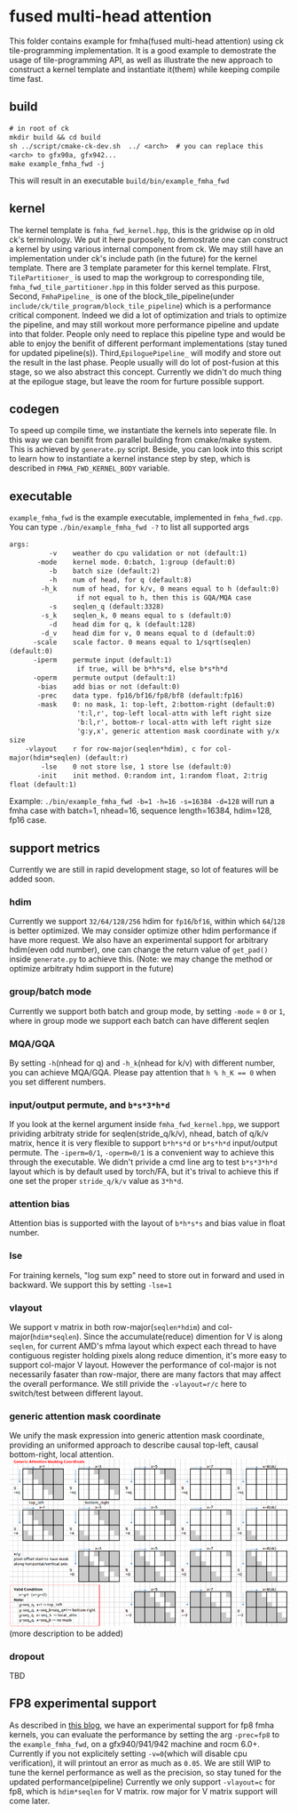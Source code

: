 # fused multi-head attention

This folder contains example for fmha(fused multi-head attention) using ck tile-programming implementation. It is a good example to demostrate the usage of tile-programming API, as well as illustrate the new approach to construct a kernel template and instantiate it(them) while keeping compile time fast.

## build
```
# in root of ck
mkdir build && cd build
sh ../script/cmake-ck-dev.sh  ../ <arch>  # you can replace this <arch> to gfx90a, gfx942...
make example_fmha_fwd -j
```
This will result in an executable `build/bin/example_fmha_fwd`

## kernel
The kernel template is `fmha_fwd_kernel.hpp`, this is the gridwise op in old ck's terminology. We put it here purposely, to demostrate one can construct a kernel by using various internal component from ck. We may still have an implementation under ck's include path (in the future) for the kernel template.
There are 3 template parameter for this kernel template. FIrst, `TilePartitioner_` is used to map the workgroup to corresponding tile, `fmha_fwd_tile_partitioner.hpp` in this folder served as this purpose. Second, `FmhaPipeline_` is one of the block_tile_pipeline(under `include/ck/tile_program/block_tile_pipeline`) which is a performance critical component. Indeed we did a lot of optimization and trials to optimize the pipeline, and may still workout more performance pipeline and update into that folder. People only need to replace this pipeline type and would be able to enjoy the benifit of different performant implementations (stay tuned for updated pipeline(s)). Third,`EpiloguePipeline_` will modify and store out the result in the last phase. People usually will do lot of post-fusion at this stage, so we also abstract this concept. Currently we didn't do much thing at the epilogue stage, but leave the room for furture possible support.

## codegen
To speed up compile time, we instantiate the kernels into seperate file. In this way we can benifit from parallel building from cmake/make system. This is achieved by `generate.py` script. Beside, you can look into this script to learn how to instantiate a kernel instance step by step, which is described in `FMHA_FWD_KERNEL_BODY` variable.

## executable
`example_fmha_fwd` is the example executable, implemented in `fmha_fwd.cpp`. You can type `./bin/example_fmha_fwd -?` to list all supported args
```
args:
          -v    weather do cpu validation or not (default:1)
       -mode    kernel mode. 0:batch, 1:group (default:0)
          -b    batch size (default:2)
          -h    num of head, for q (default:8)
        -h_k    num of head, for k/v, 0 means equal to h (default:0)
                 if not equal to h, then this is GQA/MQA case
          -s    seqlen_q (default:3328)
        -s_k    seqlen_k, 0 means equal to s (default:0)
          -d    head dim for q, k (default:128)
        -d_v    head dim for v, 0 means equal to d (default:0)
      -scale    scale factor. 0 means equal to 1/sqrt(seqlen) (default:0)
      -iperm    permute input (default:1)
                 if true, will be b*h*s*d, else b*s*h*d
      -operm    permute output (default:1)
       -bias    add bias or not (default:0)
       -prec    data type. fp16/bf16/fp8/bf8 (default:fp16)
       -mask    0: no mask, 1: top-left, 2:bottom-right (default:0)
                 't:l,r', top-left local-attn with left right size
                 'b:l,r', bottom-r local-attn with left right size
                 'g:y,x', generic attention mask coordinate with y/x size
    -vlayout    r for row-major(seqlen*hdim), c for col-major(hdim*seqlen) (default:r)
        -lse    0 not store lse, 1 store lse (default:0)
       -init    init method. 0:random int, 1:random float, 2:trig float (default:1)
```
Example: `./bin/example_fmha_fwd -b=1 -h=16 -s=16384 -d=128` will run a fmha case with batch=1, nhead=16, sequence length=16384, hdim=128, fp16 case.

## support metrics
Currently we are still in rapid development stage, so lot of features will be added soon.

### hdim
Currently we support `32/64/128/256` hdim for `fp16`/`bf16`, within which `64`/`128` is better optimized. We may consider optimize other hdim performance if have more request. We also have an experimental support for arbitrary hdim(even odd number), one can change the return value of `get_pad()` inside `generate.py` to achieve this. (Note: we may change the method or optimize arbitraty hdim support in the future)

### group/batch mode
Currently we support both batch and group mode, by setting `-mode` = `0` or `1`, where in group mode we support each batch can have different seqlen

### MQA/GQA
By setting `-h`(nhead for q) and `-h_k`(nhead for k/v) with different number, you can achieve MQA/GQA. Please pay attention that `h % h_K == 0` when you set different numbers.

### input/output permute, and `b*s*3*h*d`
If you look at the kernel argument inside `fmha_fwd_kernel.hpp`, we support prividing arbitraty stride for seqlen(stride_q/k/v), nhead, batch of q/k/v matrix, hence it is very flexible to support `b*h*s*d` or `b*s*h*d` input/output permute. The `-iperm=0/1`, `-operm=0/1` is a convenient way to achieve this through the executable. We didn't privide a cmd line arg to test `b*s*3*h*d` layout which is by default used by torch/FA, but it's trival to achieve this if one set the proper `stride_q/k/v` value as `3*h*d`.

### attention bias
Attention bias is supported with the layout of `b*h*s*s` and bias value in float number.

### lse
For training kernels, "log sum exp" need to store out in forward and used in backward. We support this by setting `-lse=1`

### vlayout
We support v matrix in both row-major(`seqlen*hdim`) and col-major(`hdim*seqlen`). Since the accumulate(reduce) dimention for V is along `seqlen`, for current AMD's mfma layout which expect each thread to have contiguous register holding pixels along reduce dimention, it's more easy to support col-major V layout. However the performance of col-major is not necessarily fasater than row-major, there are many factors that may affect the overall performance. We still privide the `-vlayout=r/c` here to switch/test between different layout. 

### generic attention mask coordinate
We unify the mask expression into generic attention mask coordinate, providing an uniformed approach to describe causal top-left, causal bottom-right, local attention.
![](misc/gamc.png)
(more description to be added)

### dropout
TBD

## FP8 experimental support
As described in [this blog](https://blog.hippoml.com/8bit-hippoattention-up-to-3x-faster-compared-to-flashattentionv2-8f9def90b482), we have an experimental support for fp8 fmha kernels, you can evaluate the performance by setting the arg `-prec=fp8` to the `example_fmha_fwd`, on a gfx940/941/942 machine and rocm 6.0+. Currently if you not explicitely setting `-v=0`(which will disable cpu verification), it will printout an error as much as `0.05`. We are still WIP to tune the kernel performance as well as the precision, so stay tuned for the updated performance(pipeline) 
Currently we only support `-vlayout=c` for fp8, which is `hdim*seqlen` for V matrix. row major for V matrix support will come later.
